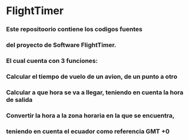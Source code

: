 # FlightTimer
### Este repositoorio contiene los codigos fuentes
### del proyecto de Software FlightTimer.
### El cual cuenta con 3 funciones:
### Calcular el tiempo de vuelo de un avion, de un punto a otro 
### Calcular a que hora se va a llegar, teniendo en cuenta la hora de salida
### Convertir la hora a la zona horaria en la que se encuentra,
### teniendo en cuenta el ecuador como referencia GMT +0
